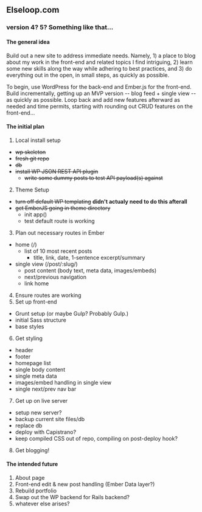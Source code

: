 ## Elseloop.com
### version 4? 5? Something like that...

#### The general idea
Build out a new site to address immediate needs. Namely, 1) a place to blog about my work in the front-end and related topics I find intriguing, 2) learn some new skills along the way while adhering to best practices, and 3) do everything out in the open, in small steps, as quickly as possible.

To begin, use WordPress for the back-end and Ember.js for the front-end. Build incrementally, getting up an MVP version -- blog feed + single view -- as quickly as possible. Loop back and add new features afterward as needed and time permits, starting with rounding out CRUD features on the front-end...

#### The initial plan
1. Local install setup
  * ~~wp skeleton~~
  * ~~fresh git repo~~
  * ~~db~~
  * ~~install WP JSON REST API plugin~~
    * ~~write some dummy posts to test API payload(s) against~~
2. Theme Setup
  * ~~turn off default WP templating~~ **didn't actualy need to do this afterall**
  * ~~get EmberJS going in theme directory~~
    * init app()
    * test default route is working
3. Plan out necessary routes in Ember
  * home (/)
    * list of 10 most recent posts
      * title, link, date, 1-sentence excerpt/summary
  * single view (/post/:slug/)
    * post content (body text, meta data, images/embeds)
    * next/previous navigation
    * link home
4. Ensure routes are working
5. Set up front-end
  * Grunt setup (or maybe Gulp? Probably Gulp.)
  * initial Sass structure
  * base styles
6. Get styling
  * header
  * footer
  * homepage list
  * single body content
  * single meta data
  * images/embed handling in single view
  * single next/prev nav bar
7. Get up on live server
  * setup new server?
  * backup current site files/db
  * replace db
  * deploy with Capistrano?
  * keep compiled CSS out of repo, compiling on post-deploy hook?
8. Get blogging!

#### The intended future
1. About page
2. Front-end edit & new post handling (Ember Data layer?)
3. Rebuild portfolio
4. Swap out the WP backend for Rails backend?
5. whatever else arises?